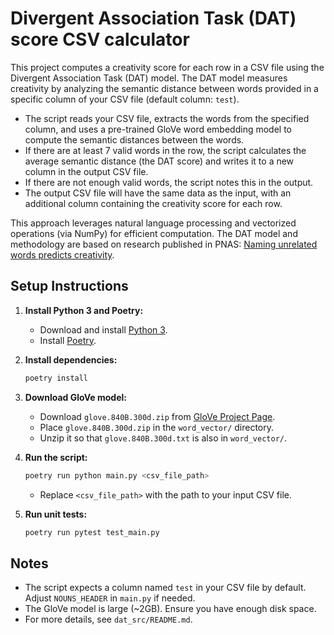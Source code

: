 # Divergent Association Task (DAT) score CSV calculator

This project computes a creativity score for each row in a CSV file using the Divergent Association Task (DAT) model. The DAT model measures creativity by analyzing the semantic distance between words provided in a specific column of your CSV file (default column: `test`).

- The script reads your CSV file, extracts the words from the specified column, and uses a pre-trained GloVe word embedding model to compute the semantic distances between the words.
- If there are at least 7 valid words in the row, the script calculates the average semantic distance (the DAT score) and writes it to a new column in the output CSV file.
- If there are not enough valid words, the script notes this in the output.
- The output CSV file will have the same data as the input, with an additional column containing the creativity score for each row.

This approach leverages natural language processing and vectorized operations (via NumPy) for efficient computation. The DAT model and methodology are based on research published in PNAS: [Naming unrelated words predicts creativity](https://www.pnas.org/content/118/25/e2022340118).

## Setup Instructions

1. **Install Python 3 and Poetry:**
   - Download and install [Python 3](https://www.python.org/downloads/).
   - Install [Poetry](https://python-poetry.org/docs/#installation).

2. **Install dependencies:**
   ```sh
   poetry install
   ```

3. **Download GloVe model:**
   - Download `glove.840B.300d.zip` from [GloVe Project Page](https://nlp.stanford.edu/projects/glove/).
   - Place `glove.840B.300d.zip` in the `word_vector/` directory.
   - Unzip it so that `glove.840B.300d.txt` is also in `word_vector/`.

4. **Run the script:**
   ```sh
   poetry run python main.py <csv_file_path>
   ```
   - Replace `<csv_file_path>` with the path to your input CSV file.

5. **Run unit tests:**
   ```sh
   poetry run pytest test_main.py
   ```

## Notes
- The script expects a column named `test` in your CSV file by default. Adjust `NOUNS_HEADER` in `main.py` if needed.
- The GloVe model is large (~2GB). Ensure you have enough disk space.
- For more details, see `dat_src/README.md`.
